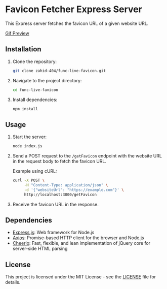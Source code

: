 # Favicon Fetcher Express Server

This Express server fetches the favicon URL of a given website URL.

[Gif Preview](https://i.imgur.com/kc5yxoX.gif)

## Installation

1. Clone the repository:

   ```bash
   git clone zahid-404/func-live-favicon.git
   ```

2. Navigate to the project directory:

   ```bash
   cd func-live-favicon
   ```

3. Install dependencies:

   ```bash
   npm install
   ```

## Usage

1. Start the server:

   ```bash
   node index.js
   ```

2. Send a POST request to the `/getFavicon` endpoint with the website URL in the request body to fetch the favicon URL.

   Example using cURL:

   ```bash
   curl -X POST \
        -H "Content-Type: application/json" \
        -d '{"websiteUrl": "https://example.com"}' \
        http://localhost:3000/getFavicon
   ```

3. Receive the favicon URL in the response.

## Dependencies

- [Express.js](https://expressjs.com/): Web framework for Node.js
- [Axios](https://axios-http.com/): Promise-based HTTP client for the browser and Node.js
- [Cheerio](https://cheerio.js.org/): Fast, flexible, and lean implementation of jQuery core for server-side HTML parsing

## License

This project is licensed under the MIT License - see the [LICENSE](LICENSE) file for details.
